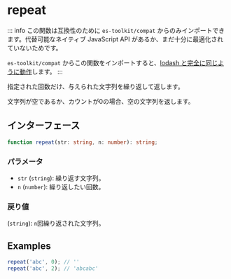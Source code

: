 # repeat

::: info
この関数は互換性のために `es-toolkit/compat` からのみインポートできます。代替可能なネイティブ JavaScript API があるか、まだ十分に最適化されていないためです。

`es-toolkit/compat` からこの関数をインポートすると、[lodash と完全に同じように動作](../../../compatibility.md)します。
:::

指定された回数だけ、与えられた文字列を繰り返して返します。

文字列が空であるか、カウントが0の場合、空の文字列を返します。

## インターフェース

```typescript
function repeat(str: string, n: number): string;
```

### パラメータ

- `str` (`string`): 繰り返す文字列。
- `n` (`number`): 繰り返したい回数。

### 戻り値

(`string`): `n`回繰り返された文字列。

## Examples

```javascript
repeat('abc', 0); // ''
repeat('abc', 2); // 'abcabc'
```
